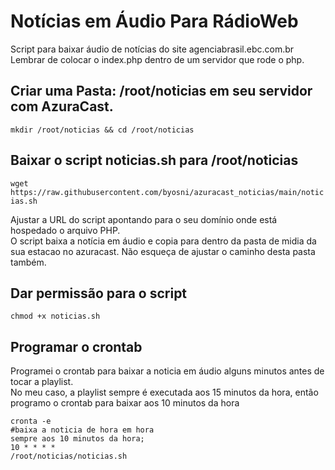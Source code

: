 <h1>Notícias em Áudio Para RádioWeb </h1>

Script para baixar áudio de notícias do site agenciabrasil.ebc.com.br<br> 
Lembrar de colocar o index.php dentro de um servidor que rode o php.<br>

<h2>Criar uma Pasta: /root/noticias em seu servidor com AzuraCast.</h2>
<code>mkdir /root/noticias && cd /root/noticias</code>

<h2>Baixar o script noticias.sh para /root/noticias</h2>
<code>wget https://raw.githubusercontent.com/byosni/azuracast_noticias/main/noticias.sh</code>
<p>Ajustar a URL do script apontando para o seu domínio onde está hospedado o arquivo PHP.<br>
O script baixa a notícia em áudio e copia para dentro da pasta de midia da sua estacao no azuracast.
Não esqueça de ajustar o caminho desta pasta também.</p>

<h2>Dar permissão para o script</h2>
<code>chmod +x noticias.sh</code>

<h2>Programar o crontab</h2>
<p>Programei o crontab para baixar a noticia em áudio alguns minutos antes de tocar a playlist. <br>
No meu caso, a playlist sempre é executada aos 15 minutos da hora, então programo o crontab para baixar aos 10 minutos da hora <br></p>

<code>cronta -e</code> <br> 
<code>#baixa a noticia de hora em hora sempre aos 10 minutos da hora; </code><br>
<code>10 * * * * /root/noticias/noticias.sh </code>
